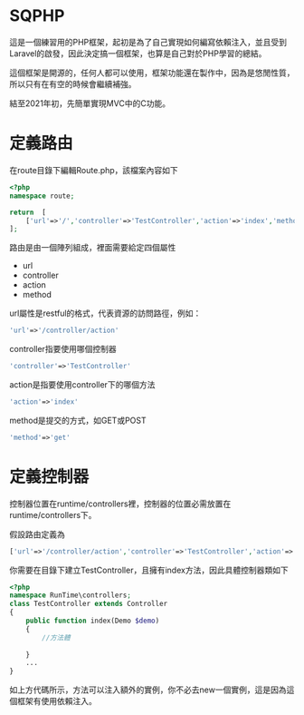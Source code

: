 # SQPHP



這是一個練習用的PHP框架，起初是為了自己實現如何編寫依賴注入，並且受到Laravel的啟發，因此決定搞一個框架，也算是自己對於PHP學習的總結。



這個框架是開源的，任何人都可以使用，框架功能還在製作中，因為是悠閒性質，所以只有在有空的時候會繼續補強。

結至2021年初，先簡單實現MVC中的C功能。



# 定義路由

在route目錄下編輯Route.php，該檔案內容如下

```php
<?php
namespace route;

return  [
    ['url'=>'/','controller'=>'TestController','action'=>'index','method'=>'get'],
];

```

路由是由一個陣列組成，裡面需要給定四個屬性

- url
- controller
- action
- method

url屬性是restful的格式，代表資源的訪問路徑，例如：

```php
'url'=>'/controller/action'
```

controller指要使用哪個控制器

```php
'controller'=>'TestController'
```

action是指要使用controller下的哪個方法

```php
'action'=>'index'
```

method是提交的方式，如GET或POST

```php
'method'=>'get'
```



# 定義控制器

控制器位置在runtime/controllers裡，控制器的位置必需放置在runtime/controllers下。

假設路由定義為

```php
['url'=>'/controller/action','controller'=>'TestController','action'=>'index','method'=>'get'],
```

你需要在目錄下建立TestController，且擁有index方法，因此具體控制器類如下

```php
<?php
namespace RunTime\controllers;
class TestController extends Controller
{
    public function index(Demo $demo)
    {
        //方法體
       
    }
    ...
}
```

如上方代碼所示，方法可以注入額外的實例，你不必去new一個實例，這是因為這個框架有使用依賴注入。